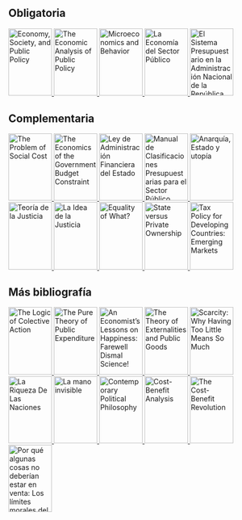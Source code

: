 ## Obligatoria
<p>
<a href="https://www.core-econ.org/espp/index.html">
<img border="0" title="Economy, Society, and Public Policy" 
src="https://i.gr-assets.com/images/S/compressed.photo.goodreads.com/books/1567504885l/52007798._SX318_SY475_.jpg" width="86" height="133.3">
</a>

<a href="https://www.goodreads.com/book/show/8888809-the-economic-analysis-of-public-policy?ac=1&from_search=true&qid=0HSeScVCro&rank=1">
<img border="0" title="The Economic Analysis of Public Policy" 
src="https://i.gr-assets.com/images/S/compressed.photo.goodreads.com/books/1347784246l/8888809.jpg" width="86" height="133.3">
</a>
  
<a href="https://www.goodreads.com/book/show/5986495-microeconomics-and-behavior?ac=1&from_search=true&qid=XX4ekxZEcW&rank=1">
<img border="0" title="Microeconomics and Behavior" 
src="https://i.gr-assets.com/images/S/compressed.photo.goodreads.com/books/1348392234l/5986495.jpg" width="86" height="133.3">
</a>
  
<a href="https://www.goodreads.com/book/show/2532748.La_Econom_a_del_Sector_P_blico?ac=1&from_search=true&qid=MYzxEMBJm0&rank=1">
<img border="0" title="La Economía del Sector Público" 
src="https://i.gr-assets.com/images/S/compressed.photo.goodreads.com/books/1350867671l/2532748.jpg" width="86" height="133.3">
</a>
  
<a href="https://www.economia.gob.ar/onp/documentos/manuales/el_sistema_presupuestario_publico.pdf">
<img border="0" title="El Sistema Presupuestario en la Administración Nacional de la República Argentina" 
src="https://static.docsity.com/media/avatar/documents/2020/05/01/17133372fd0ae59c299421c47bd3cbd2.jpeg" width="86" height="133.3">
</a>    
</p>  

## Complementaria
<p>
<a href="https://www.law.uchicago.edu/files/file/coase-problem.pdf">
<img border="0" title="The Problem of Social Cost" 
src="https://i.gr-assets.com/images/S/compressed.photo.goodreads.com/books/1476897144l/32684525.jpg" width="86" height="133.3">
</a>
  
<a href="https://www.jstor.org/stable/3986443">
<img border="0" title="The Economics of the Government Budget Constraint" 
src="https://imgv2-1-f.scribdassets.com/img/document/348180337/original/52ff0715ab/1632520030?v=1" width="86" height="133.3">
</a>  
  
<a href="http://servicios.infoleg.gob.ar/infolegInternet/anexos/0-4999/554/texact.htm">
<img border="0" title="Ley de Administración Financiera del Estado" 
src="https://d20ohkaloyme4g.cloudfront.net/img/document_thumbnails/55806cdd10ff2a70a23243a037285d28/thumb_1200_1697.png" width="86" height="133.3">
</a>   
  
<a href="https://capacitacion.mecon.gob.ar/manuales_nuevo/Presupuesto-Clasificador13.pdf">
<img border="0" title="Manual de Clasificaciones Presupuestarias para el Sector Público Nacional" 
src="https://i.gr-assets.com/images/S/compressed.photo.goodreads.com/books/1423233899l/24851581.jpg" width="86" height="133.3">
</a>     

<a href="https://www.goodreads.com/book/show/15213755-anarqu-a-estado-y-utop-a?ac=1&from_search=true&qid=j6T6orsVUc&rank=1">
<img border="0" title="Anarquía, Estado y utopía" 
src="https://i.gr-assets.com/images/S/compressed.photo.goodreads.com/books/1355145564l/15213755.jpg" width="86" height="133.3">
</a>
  
<a href="https://www.goodreads.com/book/show/889914.Teor_a_de_la_justicia?ac=1&from_search=true&qid=uRwDywV1BM&rank=1">
<img border="0" title="Teoría de la Justicia" 
src="https://i.gr-assets.com/images/S/compressed.photo.goodreads.com/books/1348477690l/889914.jpg" width="86" height="133.3">
</a>  
  
<a href="https://www.goodreads.com/book/show/20520568-la-idea-de-la-justicia?ac=1&from_search=true&qid=ZPsfvBJ6qP&rank=1">
<img border="0" title="La Idea de la Justicia" 
src="https://i.gr-assets.com/images/S/compressed.photo.goodreads.com/books/1389560157l/20520568.jpg" width="86" height="133.3">
</a>
 
<a href="https://www.ophi.org.uk/wp-content/uploads/Sen-1979_Equality-of-What.pdf">
<img border="0" title="Equality of What?" 
src="https://oxford.universitypressscholarship.com/skin/25ddf951243030916c494aafc0af0a8099d92bfc/images/default.gif" width="86" height="133.3">
</a>      

<a href="https://www.aeaweb.org/articles?id=10.1257/jep.12.4.133">
<img border="0" title="State versus Private Ownership" 
src="https://www.slideserve.com/photo/35611.jpeg" width="86" height="133.3">
</a>

<a href="https://www.imf.org/external/pubs/ft/wp/2000/wp0035.pdf">
<img border="0" title="Tax Policy for Developing Countries: Emerging Markets" 
src="https://www.elibrary.imf.org/coverimage?doc=%2Fjournals%2F001%2F2000%2F035%2F001.2000.issue-035-en.xml&width=200" width="86" height="133.3">
</a>
</p> 



## Más bibliografía
<p>
<a href="https://www.goodreads.com/book/show/369409.The_Logic_of_Collective_Action?ac=1&from_search=true&qid=Ik1HJKA0OG&rank=1">
<img border="0" title="The Logic of Colective Action" 
src="https://i.gr-assets.com/images/S/compressed.photo.goodreads.com/books/1348697605l/369409.jpg" width="86" height="133.3">
</a>
  
<a href="https://www.jstor.org/stable/1925895">
<img border="0" title="The Pure Theory of Public Expenditure" 
src="https://encrypted-tbn0.gstatic.com/images?q=tbn:ANd9GcQk5_OgxouUFaFk3bUnHuT4or6FYbqMmHYMIxM4cqmuZHDI7gy-nERqkqY4fPxEfd9o6AQ&usqp=CAU" width="86" height="133.3">
</a>
  
<a href="https://www.goodreads.com/book/show/58409210-an-economist-s-lessons-on-happiness">
<img border="0" title="An Economist’s Lessons on Happiness: Farewell Dismal Science!" 
src="https://i.gr-assets.com/images/S/compressed.photo.goodreads.com/books/1624466926l/58409210._SY475_.jpg" width="86" height="133.3">
</a>  

<a href="https://www.goodreads.com/book/show/32567426-the-theory-of-externalities-and-public-goods?ac=1&from_search=true&qid=Y3QAiwJMBA&rank=1">
<img border="0" title="The Theory of Externalities and Public Goods" 
src="https://i.gr-assets.com/images/S/compressed.photo.goodreads.com/books/1490833589l/32567426.jpg" width="86" height="133.3">
</a>
  
<a href="https://www.goodreads.com/book/show/17286670-scarcity?ac=1&from_search=true&qid=ZNPdwqdVLi&rank=1">
<img border="0" title="Scarcity: Why Having Too Little Means So Much" 
src="https://i.gr-assets.com/images/S/compressed.photo.goodreads.com/books/1392470177l/17286670.jpg" width="86" height="133.3">
</a>  
  
<a href="https://www.goodreads.com/book/show/29983049-la-riqueza-de-las-naciones">
<img border="0" title="La Riqueza De Las Naciones" 
src="https://i.gr-assets.com/images/S/compressed.photo.goodreads.com/books/1461421285l/29983049._SY475_.jpg" width="86" height="133.3">
</a>
  
<a href="https://www.goodreads.com/book/show/16078656-la-mano-invisible">
<img border="0" title="La mano invisible" 
src="https://i.gr-assets.com/images/S/compressed.photo.goodreads.com/books/1349876444l/16078656.jpg" width="86" height="133.3">
</a>
  
<a href="https://www.goodreads.com/book/show/31911.Contemporary_Political_Philosophy">
<img border="0" title="Contemporary Political Philosophy" 
src="https://i.gr-assets.com/images/S/compressed.photo.goodreads.com/books/1386923743l/31911.jpg" width="86" height="133.3">
</a>
  
<a href="https://www.goodreads.com/book/show/253918.Cost_Benefit_Analysis">
<img border="0" title="Cost-Benefit Analysis" 
src="https://i.gr-assets.com/images/S/compressed.photo.goodreads.com/books/1348580089l/253918.jpg" width="86" height="133.3">
</a>  
  
<a href="https://www.goodreads.com/book/show/39644138-the-cost-benefit-revolution?ac=1&from_search=true&qid=l4ONpch7NI&rank=1">
<img border="0" title="The Cost-Benefit Revolution" 
src="https://i.gr-assets.com/images/S/compressed.photo.goodreads.com/books/1534281478l/39644138.jpg" width="86" height="133.3">
</a>    
  
<a href="https://www.goodreads.com/book/show/25849315-por-qu-algunas-cosas-no-deber-an-estar-en-venta">
<img border="0" title="Por qué algunas cosas no deberían estar en venta: Los límites morales del mercado" 
src="https://i.gr-assets.com/images/S/compressed.photo.goodreads.com/books/1436033756l/25849315._SX318_.jpg" width="86" height="133.3">
</a>     
</p>  
